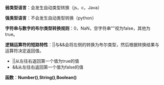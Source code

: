 **弱类型语言**：会发生自动类型转换（js，c，Java）

**强类型语言**：不会发生自动类型转换（python） 

**字符串与数字的布尔类型转换规则**：0，NaN，空字符串""视为false，其他为true。

**逻辑运算符的短路特性**：||与&&会将左侧的转换为布尔类型，然后根据转换结果与运算符决定返回值。
- ||从左往右返回第一个值为true的值
- &&从左往右返回第一个值为false的值

**函数**：**Number()**,**String()**,**Boolean()**